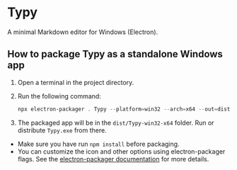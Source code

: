 # Typy

A minimal Markdown editor for Windows (Electron).

## How to package Typy as a standalone Windows app

1. Open a terminal in the project directory.
2. Run the following command:

   ```powershell
   npx electron-packager . Typy --platform=win32 --arch=x64 --out=dist --overwrite
   ```

3. The packaged app will be in the `dist/Typy-win32-x64` folder. Run or distribute `Typy.exe` from there.

- Make sure you have run `npm install` before packaging.
- You can customize the icon and other options using electron-packager flags. See the [electron-packager documentation](https://github.com/electron/electron-packager) for more details.
